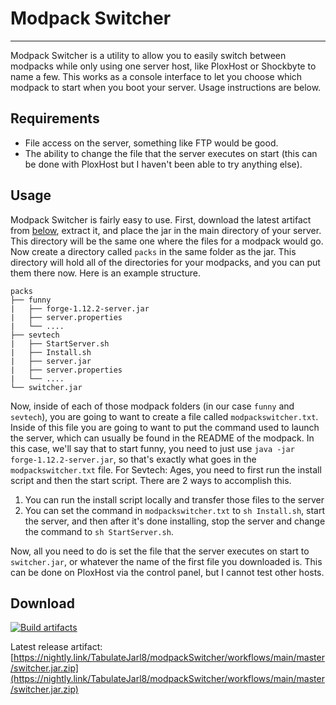 # Modpack Switcher

----

Modpack Switcher is a utility to allow you to easily switch between modpacks while only using one server host, like PloxHost or Shockbyte to name a few. This works as a console interface to let you choose which modpack to start when you boot your server. Usage instructions are below.

## Requirements
 - File access on the server, something like FTP would be good.
 - The ability to change the file that the server executes on start (this can be done with PloxHost but I haven't been able to try anything else).

## Usage
Modpack Switcher is fairly easy to use. First, download the latest artifact from [below](#artifactDownload), extract it, and place the jar in the main directory of your server. This directory will be the same one where the files for a modpack would go. Now create a directory called `packs` in the same folder as the jar. This directory will hold all of the directories for your modpacks, and you can put them there now. Here is an example structure.

```
packs
├── funny
|   ├── forge-1.12.2-server.jar
|   ├── server.properties
|   └── ....
├── sevtech
|   ├── StartServer.sh
|   ├── Install.sh
|   ├── server.jar
|   ├── server.properties
|   └── ....
└── switcher.jar
```

Now, inside of each of those modpack folders (in our case `funny` and `sevtech`), you are going to want to create a file called `modpackswitcher.txt`. Inside of this file you are going to want to put the command used to launch the server, which can usually be found in the README of the modpack. In this case, we'll say that to start funny, you need to just use `java -jar forge-1.12.2-server.jar`, so that's exactly what goes in the `modpackswitcher.txt` file. For Sevtech: Ages, you need to first run the install script and then the start script. There are 2 ways to accomplish this.
1. You can run the install script locally and transfer those files to the server
2. You can set the command in `modpackswitcher.txt` to `sh Install.sh`, start the server, and then after it's done installing, stop the server and change the command to `sh StartServer.sh`.

Now, all you need to do is set the file that the server executes on start to `switcher.jar`, or whatever the name of the first file you downloaded is. This can be done on PloxHost via the control panel, but I cannot test other hosts.

## Download

<a name="artifactDownload"></a>
[![Build artifacts](https://github.com/TabulateJarl8/modpackSwitcher/actions/workflows/main.yml/badge.svg)](https://github.com/TabulateJarl8/modpackSwitcher/actions/workflows/main.yml)

Latest release artifact: [https://nightly.link/TabulateJarl8/modpackSwitcher/workflows/main/master/switcher.jar.zip](https://nightly.link/TabulateJarl8/modpackSwitcher/workflows/main/master/switcher.jar.zip)
